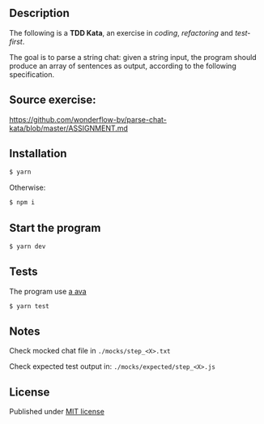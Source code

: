 ## Description

The following is a **TDD Kata**, an exercise in _coding_, _refactoring_ and _test-first_.

The goal is to parse a string chat: given a string input, the program should produce an array of sentences as output, according to the following specification.

## Source exercise:

https://github.com/wonderflow-bv/parse-chat-kata/blob/master/ASSIGNMENT.md

## Installation

```bash
$ yarn
```

Otherwise:

```bash
$ npm i
```

## Start the program

```bash
$ yarn dev
```

## Tests

The program use [a ava](https://github.com/avajs/ava)

```bash
$ yarn test
```

## Notes

Check mocked chat file in `./mocks/step_<X>.txt`

Check expected test output in: `./mocks/expected/step_<X>.js`

## License

Published under [MIT license](LICENSE.mit)
